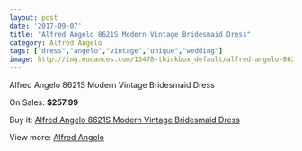```yaml
---
layout: post
date: '2017-09-07'
title: "Alfred Angelo 8621S Modern Vintage Bridesmaid Dress"
category: Alfred Angelo
tags: ["dress","angelo","vintage","unique","wedding"]
image: http://img.eudances.com/13478-thickbox_default/alfred-angelo-8621s-modern-vintage-bridesmaid-dress.jpg
---
```

Alfred Angelo 8621S Modern Vintage Bridesmaid Dress

On Sales: **$257.99**
<a href="https://www.eudances.com/en/alfred-angelo/4068-alfred-angelo-8621s-modern-vintage-bridesmaid-dress.html"><amp-img layout="responsive" width="600" height="600" src="//img.eudances.com/13478-thickbox_default/alfred-angelo-8621s-modern-vintage-bridesmaid-dress.jpg" alt="Alfred Angelo 8621S Modern Vintage Bridesmaid Dress 0" /></a>
<a href="https://www.eudances.com/en/alfred-angelo/4068-alfred-angelo-8621s-modern-vintage-bridesmaid-dress.html"><amp-img layout="responsive" width="600" height="600" src="//img.eudances.com/13481-thickbox_default/alfred-angelo-8621s-modern-vintage-bridesmaid-dress.jpg" alt="Alfred Angelo 8621S Modern Vintage Bridesmaid Dress 1" /></a>
<a href="https://www.eudances.com/en/alfred-angelo/4068-alfred-angelo-8621s-modern-vintage-bridesmaid-dress.html"><amp-img layout="responsive" width="600" height="600" src="//img.eudances.com/13480-thickbox_default/alfred-angelo-8621s-modern-vintage-bridesmaid-dress.jpg" alt="Alfred Angelo 8621S Modern Vintage Bridesmaid Dress 2" /></a>
<a href="https://www.eudances.com/en/alfred-angelo/4068-alfred-angelo-8621s-modern-vintage-bridesmaid-dress.html"><amp-img layout="responsive" width="600" height="600" src="//img.eudances.com/13479-thickbox_default/alfred-angelo-8621s-modern-vintage-bridesmaid-dress.jpg" alt="Alfred Angelo 8621S Modern Vintage Bridesmaid Dress 3" /></a>

Buy it: [Alfred Angelo 8621S Modern Vintage Bridesmaid Dress](https://www.eudances.com/en/alfred-angelo/4068-alfred-angelo-8621s-modern-vintage-bridesmaid-dress.html "Alfred Angelo 8621S Modern Vintage Bridesmaid Dress")

View more: [Alfred Angelo](https://www.eudances.com/en/51-alfred-angelo "Alfred Angelo")